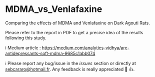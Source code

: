 # MDMA_vs_Venlafaxine
Comparing the effects of MDMA and Venlafaxine on Dark Agouti Rats.

Please refer to the report in PDF to get a precise idea of the results following this study. 

:information_source: Medium article : https://medium.com/analytics-vidhya/are-antidepressants-soft-mdma-9685c1abb074 </br>

:information_source: Please report any bug/issue in the *issues* section or directly at sebcararo@hotmail.fr. Any feedback is really appreciated :speech_balloon: :+1:. </br>

